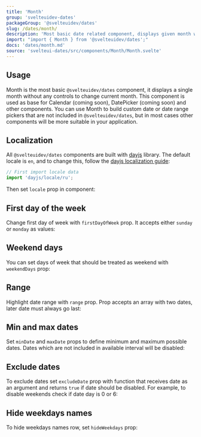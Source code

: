```yaml
---
title: 'Month'
group: 'svelteuidev-dates'
packageGroup: '@svelteuidev/dates'
slug: /dates/month/
description: 'Most basic date related component, displays given month with optional weekdays row'
import: "import { Month } from '@svelteuidev/dates';"
docs: 'dates/month.md'
source: 'svelteui-dates/src/components/Month/Month.svelte'
---
```


<script lang='ts'>
    import { Demo, MonthDemos } from "@svelteuidev/demos";
    import { Heading } from 'components'
</script>

<Heading />

## Usage

Month is the most basic `@svelteuidev/dates` component, it displays a single month without any controls to change current month. This component is used as base for Calendar (coming soon), DatePicker (coming soon) and other components. You can use Month to build custom date or date range pickers that are not included in `@svelteuidev/dates`, but in most cases other components will be more suitable in your application.

<Demo demo={MonthDemos.usage} />

## Localization

All `@svelteuidev/dates` components are built with [dayjs](https://day.js.org/) library.
The default locale is `en`, and to change this, follow the [dayjs localization guide](https://day.js.org/docs/en/i18n/loading-into-nodejs):

```ts
// First import locale data
import 'dayjs/locale/ru';
```

Then set `locale` prop in component:

<Demo demo={MonthDemos.localization} />

## First day of the week

Change first day of week with `firstDayOfWeek` prop. It accepts either `sunday` or `monday` as values:

<Demo demo={MonthDemos.firstDaySunday} />

## Weekend days

You can set days of week that should be treated as weekend with `weekendDays` prop:

<Demo demo={MonthDemos.weekendDays} />

## Range

Highlight date range with `range` prop. Prop accepts an array with two dates, later date must always go last:

<Demo demo={MonthDemos.range} />

## Min and max dates

Set `minDate` and `maxDate` props to define minimum and maximum possible dates.
Dates which are not included in available interval will be disabled:

<Demo demo={MonthDemos.boundaries} />

## Exclude dates

To exclude dates set `excludeDate` prop with function that receives date as an argument and returns
`true` if date should be disabled. For example, to disable weekends check if date day is 0 or 6:

<Demo demo={MonthDemos.exclude} />

## Hide weekdays names

To hide weekdays names row, set `hideWeekdays` prop:

<Demo demo={MonthDemos.weekdays} />
